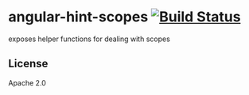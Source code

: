 # angular-hint-scopes [![Build Status](https://travis-ci.org/angular/angular-hint-scopes.svg?branch=master)](https://travis-ci.org/angular/angular-hint-scopes)

exposes helper functions for dealing with scopes


## License

Apache 2.0
